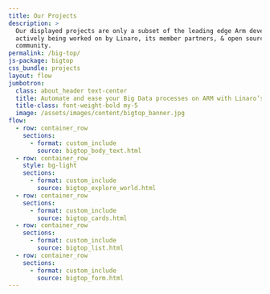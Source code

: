 ```yaml
---
title: Our Projects
description: >
  Our displayed projects are only a subset of the leading edge Arm developments
  actively being worked on by Linaro, its member partners, & open source
  community.
permalink: /big-top/
js-package: bigtop
css_bundle: projects
layout: flow
jumbotron:
  class: about_header text-center
  title: Automate and ease your Big Data processes on ARM with Linaro’s Apache Bigtop Consulting.
  title-class: font-weight-bold my-5
  image: /assets/images/content/bigtop_banner.jpg
flow:
  - row: container_row
    sections:
      - format: custom_include
        source: bigtop_body_text.html
  - row: container_row
    style: bg-light
    sections:
      - format: custom_include
        source: bigtop_explore_world.html
  - row: container_row
    sections:
      - format: custom_include
        source: bigtop_cards.html
  - row: container_row
    sections:
      - format: custom_include
        source: bigtop_list.html
  - row: container_row
    sections:
      - format: custom_include
        source: bigtop_form.html
---
```

